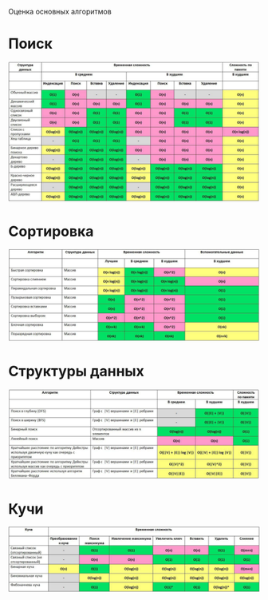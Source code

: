 Оценка основных алгоритмов

# Поиск

![photo_2019-08-05_15-35-21.jpg](./_resources/f274b90c7dcd4738bdb20f1de52d7eac.jpg)

# Сортировка

![photo_2019-08-05_15-35-54.jpg](./_resources/3723dc3ec33b456cb70493a0238bea4f.jpg)

# Структуры данных

![photo_2019-08-05_15-36-19.jpg](./_resources/008f40463c70417e85cd87957494fd5c.jpg)

# Кучи

![photo_2019-08-05_15-36-44.jpg](./_resources/fd4f8f4a87ae4173b4da73cf1eaefa7a.jpg)

